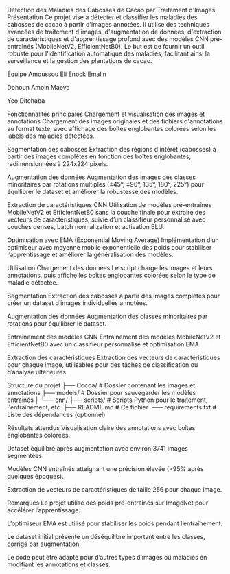 Détection des Maladies des Cabosses de Cacao par Traitement d'Images
Présentation
Ce projet vise à détecter et classifier les maladies des cabosses de cacao à partir d'images annotées. Il utilise des techniques avancées de traitement d'images, d'augmentation de données, d'extraction de caractéristiques et d'apprentissage profond avec des modèles CNN pré-entraînés (MobileNetV2, EfficientNetB0). Le but est de fournir un outil robuste pour l'identification automatique des maladies, facilitant ainsi la surveillance et la gestion des plantations de cacao.

Équipe
Amoussou Eli Enock Emalin

Dohoun Amoin Maeva

Yeo Ditchaba

Fonctionnalités principales
Chargement et visualisation des images et annotations
Chargement des images originales et des fichiers d'annotations au format texte, avec affichage des boîtes englobantes colorées selon les labels des maladies détectées.

Segmentation des cabosses
Extraction des régions d'intérêt (cabosses) à partir des images complètes en fonction des boîtes englobantes, redimensionnées à 224x224 pixels.

Augmentation des données
Augmentation des images des classes minoritaires par rotations multiples (±45°, ±90°, 135°, 180°, 225°) pour équilibrer le dataset et améliorer la robustesse des modèles.

Extraction de caractéristiques CNN
Utilisation de modèles pré-entraînés MobileNetV2 et EfficientNetB0 sans la couche finale pour extraire des vecteurs de caractéristiques, suivie d’un classifieur personnalisé avec couches denses, batch normalization et activation ELU.

Optimisation avec EMA (Exponential Moving Average)
Implémentation d’un optimiseur avec moyenne mobile exponentielle des poids pour stabiliser l’apprentissage et améliorer la généralisation des modèles.

Utilisation
Chargement des données
Le script charge les images et leurs annotations, puis affiche les boîtes englobantes colorées selon le type de maladie détectée.

Segmentation
Extraction des cabosses à partir des images complètes pour créer un dataset d’images individuelles annotées.

Augmentation des données
Augmentation des classes minoritaires par rotations pour équilibrer le dataset.

Entraînement des modèles CNN
Entraînement des modèles MobileNetV2 et EfficientNetB0 avec un classifieur personnalisé et optimisation EMA.

Extraction des caractéristiques
Extraction des vecteurs de caractéristiques pour chaque image, utilisables pour des tâches de classification ou d’analyse ultérieures.

Structure du projet
├── Cocoa/                  # Dossier contenant les images et annotations
├── models/                 # Dossier pour sauvegarder les modèles entraînés
│   └── cnn/
├── scripts/                # Scripts Python pour le traitement, l'entraînement, etc.
├── README.md               # Ce fichier
└── requirements.txt        # Liste des dépendances (optionnel)

Résultats attendus
Visualisation claire des annotations avec boîtes englobantes colorées.

Dataset équilibré après augmentation avec environ 3741 images segmentées.

Modèles CNN entraînés atteignant une précision élevée (>95% après quelques époques).

Extraction de vecteurs de caractéristiques de taille 256 pour chaque image.

Remarques
Le projet utilise des poids pré-entraînés sur ImageNet pour accélérer l’apprentissage.

L’optimiseur EMA est utilisé pour stabiliser les poids pendant l’entraînement.

Le dataset initial présente un déséquilibre important entre les classes, corrigé par augmentation.

Le code peut être adapté pour d’autres types d’images ou maladies en modifiant les annotations et classes.
